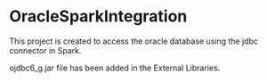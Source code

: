 # OracleSparkIntegration

This project is created to access the oracle database using the jdbc connector in Spark.


ojdbc6_g.jar file has been added in the External Libraries.
